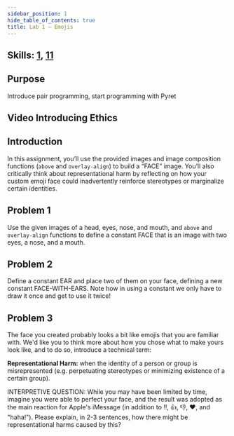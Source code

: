 ```yaml
---
sidebar_position: 1
hide_table_of_contents: true
title: Lab 1 — Emojis
---
```


## Skills: [1](/skills/#(1)), [11](/skills/#(11))

## Purpose

Introduce pair programming, start programming with Pyret

## Video Introducing Ethics

## Introduction
In this assignment, you’ll use the provided images and image composition functions (`above` and `overlay-align`) to build a “FACE” image. You’ll also critically think about representational harm by reflecting on how your custom emoji face could inadvertently reinforce stereotypes or marginalize certain identities.

## Problem 1
Use the given images of a head, eyes, nose, and mouth, and `above` and `overlay-align` functions to define a constant FACE that is an image with two eyes, a nose, and a mouth.

## Problem 2
Define a constant EAR and place two of them on your face, defining a new constant FACE-WITH-EARS. Note how in using a constant we only have to draw it once and get to use it twice!

## Problem 3
The face you created probably looks a bit like emojis that you are familiar with. We'd like you to think more about how you chose what to make yours look like, and to do so, introduce a technical term:

**Representational Harm:** when the identity of a person or group is misrepresented (e.g. perpetuating stereotypes or minimizing existence of a certain group).

INTERPRETIVE QUESTION: While you may have been limited by time, imagine you were able to perfect your face, and the result was adopted as the main reaction for Apple's iMessage (in addition to ‼, 👍, 👎, ♥, and "haha!"). Please explain, in 2-3 sentences, how there might be representational harms caused by this?

